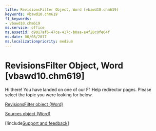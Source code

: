 ```yaml
---
title: RevisionsFilter Object, Word [vbawd10.chm619]
keywords: vbawd10.chm619
f1_keywords:
- vbawd10.chm619
ms.service: office
ms.assetid: d9017af6-47ce-417c-b0aa-e4f28c0fe64f
ms.date: 06/08/2017
ms.localizationpriority: medium
---
```



# RevisionsFilter Object, Word [vbawd10.chm619]

Hi there! You have landed on one of our F1 Help redirector pages. Please select the topic you were looking for below.

[RevisionsFilter object (Word)](https://msdn.microsoft.com/library/245fcfc5-dcd2-935a-8569-51e611e98c45%28Office.15%29.aspx)

[Sources object (Word)](https://msdn.microsoft.com/library/92a74894-1c69-0ff1-749d-baa49b45a174%28Office.15%29.aspx)

[!include[Support and feedback](~/includes/feedback-boilerplate.md)]